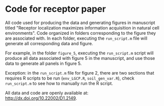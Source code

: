 # Code for receptor paper
All code used for producing the data and generating figures in manuscript titled 
"Receptor localization maximizes information acquisition in natural cell environments". 
Code organized in folders corresponding to the figure they are associated with. In each folder, 
executing the `run_script.m` file will generate all corresponding data and figure.

For example, in the folder `figure_5`, executing the `run_script.m` script will produce all data associated
with figure 5 in the manuscript, and use those data to generate all panels in figure 5.

Exception: in the `run_script.m` file for figure 2, there are two sections that requires R scripts to be run 
(`env_LGCP.R`, `soil_gen_var.R`), check `run_script.m` to see how to manually run the R script.

All data and code are openly available at: http://dx.doi.org/10.22002/D1.2149. 
